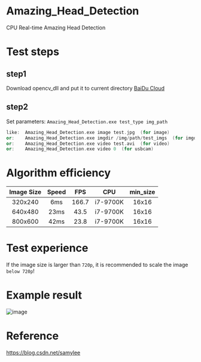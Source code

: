 # Amazing_Head_Detection
CPU Real-time Amazing Head Detection
# Test steps
## step1
Download opencv_dll and put it to current directory [BaiDu Cloud](https://pan.baidu.com/s/14VIsF6PD6ktU7ctUh301wA)
## step2
Set parameters:
`Amazing_Head_Detection.exe test_type img_path`
```cpp
like:  Amazing_Head_Detection.exe image test.jpg  (for image)
or:    Amazing_Head_Detection.exe imgdir /img/path/test_imgs  (for imgdir)
or:    Amazing_Head_Detection.exe video test.avi  (for video)
or:    Amazing_Head_Detection.exe video 0  (for usbcam)
```
# Algorithm efficiency
| Image Size | Speed | FPS | CPU | min_size |
|:------:|:------:|:------:|:------:|:------:|
| 320x240  | 6ms |166.7| i7-9700K | 16x16 |
| 640x480  | 23ms |43.5| i7-9700K | 16x16 |
| 800x600  | 42ms |23.8| i7-9700K | 16x16 |
# Test experience
If the image size is larger than `720p`, it is recommended to scale the image `below 720p`!
# Example result
![image](https://github.com/samylee/Amazing_Head_Detection/blob/master/result.jpg)
# Reference
https://blog.csdn.net/samylee
